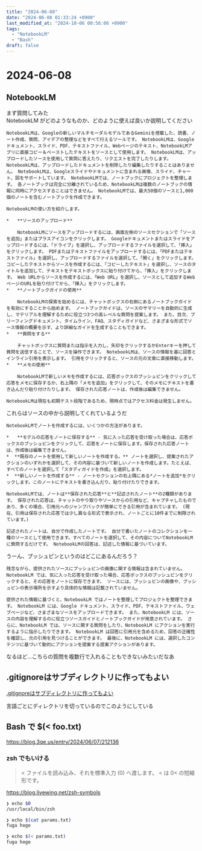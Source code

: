 ```yaml
---
title: "2024-06-08"
date: "2024-06-08 01:33:24 +0900"
last_modified_at: "2024-10-06 00:56:06 +0900"
tags:
  - "NotebookLM"
  - "Bash"
draft: false
---
```

# 2024-06-08
## NotebookLM

まず質問してみた  
NotebookLM がどのようなものか、どのように使えば良いか説明してください

```
NotebookLMは、Googleの新しいマルチモーダルモデルであるGeminiを搭載した、読書、ノート作成、質問、アイデアの整理などをすべて行えるツールです。 NotebookLMは、Googleドキュメント、スライド、PDF、テキストファイル、Webページのテキスト、NotebookLMアプリに直接コピー＆ペーストしたテキストをソースとして使用します。 NotebookLMは、アップロードしたソースを使用して質問に答えたり、リクエストを完了したりします。 NotebookLMは、アップロードしたドキュメントを削除したり編集したりすることはありません。 NotebookLMは、Googleスライドやドキュメントに含まれる画像、スライド、チャート、図をサポートしています。 NotebookLMでは、ノートブックにプロジェクトを整理します。 各ノートブックは完全に分離されているため、NotebookLMは複数のノートブックの情報に同時にアクセスすることはできません。 NotebookLMでは、最大50個のソースと1,000個のノートを含むノートブックを作成できます。

NotebookLMの使い方を紹介します。

*   **ソースのアップロード**

    NotebookLMにソースをアップロードするには、画面左側のソースセクションで「ソースを追加」またはプラスアイコンをクリックします。 Googleドキュメントまたはスライドをアップロードするには、「ドライブ」を選択し、アップロードするファイルを選択して、「挿入」をクリックします。 PDFまたはテキストファイルをアップロードするには、「PDFまたはテキストファイル」を選択し、アップロードするファイルを選択して、「開く」をクリックします。 コピーしたテキストからソースを作成するには、「コピーしたテキスト」を選択し、ソースのタイトルを追加して、テキストをテキストボックスに貼り付けてから、「挿入」をクリックします。 Web URLからソースを作成するには、「Web URL」を選択し、ソースとして追加するWebページのURLを貼り付けてから、「挿入」をクリックします。
*   **ノートブックガイドの使用**

    NotebookLMの探索を始めるには、チャットボックスの右側にあるノートブックガイドを有効にすることから始めます。 ノートブックガイドは、ソースのサマリーを自動的に生成し、マテリアルを理解するために役立つ3つの高レベルな質問を提案します。 また、目次、ブリーフィングドキュメント、タイムライン、FAQ、スタディガイドなど、さまざまな形式でソース情報の概要を示す、より詳細なガイドを生成することもできます。
*   **質問をする**

    チャットボックスに質問または指示を入力し、矢印をクリックするかEnterキーを押して質問を送信することで、ソースを操作できます。 NotebookLMは、ソースの情報を基に回答とインライン引用を表示します。 引用をクリックすると、ソースの元の文章に直接移動します。
*   **メモの使用**

    NotebookLMで新しいメモを作成するには、応答ボックスのプッシュピンをクリックして応答をメモに保存するか、右上隅の「メモを追加」をクリックして、そのメモにテキストを書き込んだり貼り付けたりします。 保存された応答ノートは、作成後は編集できません。

NotebookLMは現在も初期テスト段階であるため、現時点ではアクセス料金は発生しません。
```

これらはソースの中から説明してくれているようだ  

```
NotebookLMでノートを作成するには、いくつかの方法があります。

*   **モデルの応答をノートに保存する** - 気に入った応答を受け取った場合は、応答ボックスのプッシュピンをクリックして、応答をノートに保存します。保存された応答ノートは、作成後は編集できません。
*  **既存のノートを使用して新しいノートを作成する。** ノートを選択し、提案されたアクションのいずれかを選択して、その内容に基づいて新しいノートを作成します。たとえば、すべてのノートを選択して「スタディガイドを作成」を選択します。
*  **新しいノートを作成する** - ノートセクションの右上隅にある*ノートを追加*をクリックします。このノートにテキストを書き込んだり、貼り付けたりできます。

NotebookLMでは、ノートは**保存された応答**と**記述されたノート**の2種類があります。 保存された応答は、チャットのやり取りやソースからの引用など、キャプチャしたものであり、多くの場合、引用元へのジャンプバックが簡単にできる引用が含まれています。 (現在、引用は保存された応答では少し異なる形式で表示され、ノートごとに10件までに制限されています。)

記述されたノートは、自分で作成したノートです。 自分で書いたノートのコレクションを一種のソースとして使用できます。すべてのノートを選択して、その内容についてNotebookLMに質問するだけです。 NotebookLMの回答は、記述した情報に基づいています。
```

うーん、プッシュピンというのはどこにあるんだろう？  

```
残念ながら、提供されたソースにプッシュピンの画像に関する情報は含まれていません。 NotebookLM では、気に入った応答を受け取った場合、応答ボックスのプッシュピンをクリックすると、その応答をノートに保存できます。 ソースには、プッシュピンの画像や、プッシュピンの表示場所を示すより具体的な情報は記載されていません。

提供された情報に基づくと、NotebookLM ではノートを整理してプロジェクトを整理できます。 NotebookLM には、Google ドキュメント、スライド、PDF、テキストファイル、ウェブページなど、さまざまなソースをアップロードできます。 また、NotebookLM には、ソースの内容を理解するのに役立つソースガイドとノートブックガイドが用意されています。 さらに、NotebookLM では、ソースに関する質問をしたり、NotebookLM にアクションを実行するように指示したりできます。 NotebookLM は回答に引用元を含めるため、回答の正確性を確認し、元の引用を見つけることができます。 最後に、NotebookLM には、選択したコンテンツに基づいて動的にアクションを提案する提案アクションがあります。
```

なるほど…こちらの質問を複数行で入れることもできないみたいだなあ

## .gitignoreはサブディレクトリに作ってもよい
[.gitignoreはサブディレクトリに作ってもよい](https://zenn.dev/daifukuninja/articles/4912fb5a85c2ec)

言語ごとにディレクトリを切っているのでこのようにしている

## Bash で $(< foo.txt)
https://blog.3qe.us/entry/2024/06/07/212136

### zsh でもいける
> <
> ファイルを読み込み、それを標準入力 (0) へ渡します。 < は 0< の短縮形です。

https://blog.livewing.net/zsh-symbols

```zsh
❯ echo $0
/usr/local/bin/zsh

❯ echo $(cat params.txt)
fuga hoge

❯ echo $(< params.txt)
fuga hoge
```
